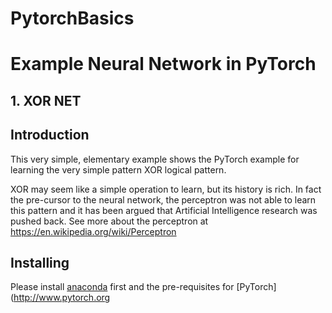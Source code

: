 # PytorchBasics


# Example Neural Network in PyTorch
## 1. XOR NET
## Introduction

This very simple, elementary example shows the PyTorch example for learning the very simple pattern XOR logical pattern. 

XOR may seem like a simple operation to learn, but its history is rich. In fact the pre-cursor to the neural network, the perceptron was not able to learn this pattern and it has been argued that Artificial Intelligence research was pushed back. See more about the perceptron at https://en.wikipedia.org/wiki/Perceptron 

## Installing

Please install [anaconda](https://www.continuum.io/downloads) first and the pre-requisites for [PyTorch](http://www.pytorch.org






